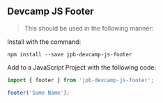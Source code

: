 ## Devcamp JS Footer

>This should be used in the following manner:

Install with the command:

```
npm install --save jpb-devcamp-js-footer
```

Add to a JavaScript Project with the following code:

```JavaScript
import { footer } from 'jpb-devcamp-js-footer';

footer('Some Name');
```